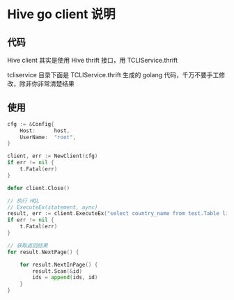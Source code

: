 # Hive go client 说明

## 代码

Hive client 其实是使用 Hive thrift 接口，用 TCLIService.thrift 

tcliservice 目录下面是 TCLIService.thrift 生成的 golang 代码，千万不要手工修改，除非你非常清楚结果

## 使用

```go
cfg := &Config{
    Host:      host,
    UserName:  "root",
}

client, err := NewClient(cfg)
if err != nil {
    t.Fatal(err)
}

defer client.Close()

// 执行 HQL
// ExecuteEx(statement, aync)
result, err := client.ExecuteEx("select country_name from test.Table limit 1500", true)
if err != nil {
    t.Fatal(err)
}

// 获取返回结果
for result.NextPage() {

    for result.NextInPage() {
        result.Scan(&id)
        ids = append(ids, id)
    }
}
```


